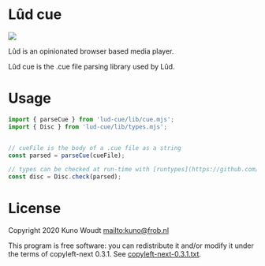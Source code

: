 Lûd cue
=======

![](https://github.com/warpr/lud-cue/workflows/test/badge.svg)

Lûd is an opinionated browser based media player.

Lûd cue is the .cue file parsing library used by Lûd.

Usage
=====

```js
import { parseCue } from 'lud-cue/lib/cue.mjs';
import { Disc } from 'lud-cue/lib/types.mjs';


// cueFile is the body of a .cue file as a string
const parsed = parseCue(cueFile);

// types can be checked at run-time with [runtypes](https://github.com/pelotom/runtypes)
const disc = Disc.check(parsed);
```

License
=======

Copyright 2020 Kuno Woudt <mailto:kuno@frob.nl>

This program is free software: you can redistribute it and/or modify
it under the terms of copyleft-next 0.3.1. See
[copyleft-next-0.3.1.txt](copyleft-next-0.3.1.txt).


